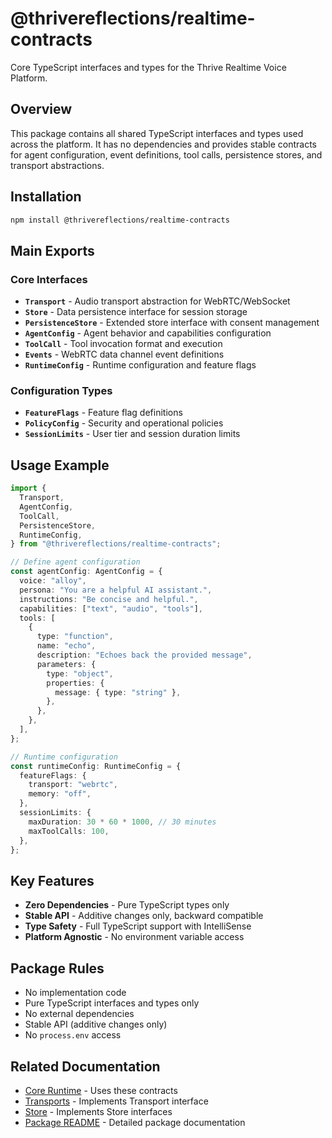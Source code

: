 # @thrivereflections/realtime-contracts

Core TypeScript interfaces and types for the Thrive Realtime Voice Platform.

## Overview

This package contains all shared TypeScript interfaces and types used across the platform. It has no dependencies and provides stable contracts for agent configuration, event definitions, tool calls, persistence stores, and transport abstractions.

## Installation

```bash
npm install @thrivereflections/realtime-contracts
```

## Main Exports

### Core Interfaces

- **`Transport`** - Audio transport abstraction for WebRTC/WebSocket
- **`Store`** - Data persistence interface for session storage
- **`PersistenceStore`** - Extended store interface with consent management
- **`AgentConfig`** - Agent behavior and capabilities configuration
- **`ToolCall`** - Tool invocation format and execution
- **`Events`** - WebRTC data channel event definitions
- **`RuntimeConfig`** - Runtime configuration and feature flags

### Configuration Types

- **`FeatureFlags`** - Feature flag definitions
- **`PolicyConfig`** - Security and operational policies
- **`SessionLimits`** - User tier and session duration limits

## Usage Example

```typescript
import {
  Transport,
  AgentConfig,
  ToolCall,
  PersistenceStore,
  RuntimeConfig,
} from "@thrivereflections/realtime-contracts";

// Define agent configuration
const agentConfig: AgentConfig = {
  voice: "alloy",
  persona: "You are a helpful AI assistant.",
  instructions: "Be concise and helpful.",
  capabilities: ["text", "audio", "tools"],
  tools: [
    {
      type: "function",
      name: "echo",
      description: "Echoes back the provided message",
      parameters: {
        type: "object",
        properties: {
          message: { type: "string" },
        },
      },
    },
  ],
};

// Runtime configuration
const runtimeConfig: RuntimeConfig = {
  featureFlags: {
    transport: "webrtc",
    memory: "off",
  },
  sessionLimits: {
    maxDuration: 30 * 60 * 1000, // 30 minutes
    maxToolCalls: 100,
  },
};
```

## Key Features

- **Zero Dependencies** - Pure TypeScript types only
- **Stable API** - Additive changes only, backward compatible
- **Type Safety** - Full TypeScript support with IntelliSense
- **Platform Agnostic** - No environment variable access

## Package Rules

- No implementation code
- Pure TypeScript interfaces and types only
- No external dependencies
- Stable API (additive changes only)
- No `process.env` access

## Related Documentation

- [Core Runtime](./core.md) - Uses these contracts
- [Transports](./transports.md) - Implements Transport interface
- [Store](./store.md) - Implements Store interfaces
- [Package README](../../packages/contracts/README.md) - Detailed package documentation
